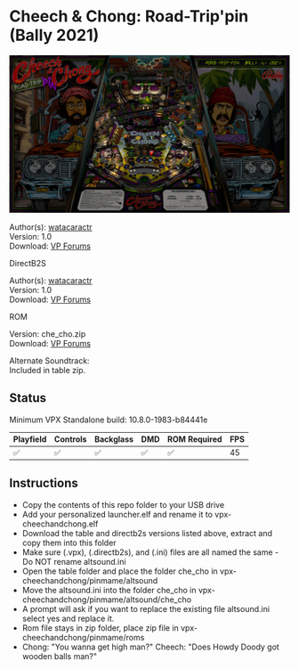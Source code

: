 # Cheech & Chong: Road-Trip'pin (Bally 2021)

![Table Preview](../../images/vpx-cheech-chong-preview.jpg)

Author(s): [watacaractr](https://www.vpforums.org/index.php?showuser=89014)  
Version: 1.0  
Download: [VP Forums](https://www.vpforums.org/index.php?app=downloads&showfile=15975)

DirectB2S

Author(s): [watacaractr](https://www.vpforums.org/index.php?showuser=89014)  
Version: 1.0  
Download: [VP Forums](https://www.vpforums.org/index.php?app=downloads&showfile=15973)

ROM

Version: che_cho.zip  
Download: [VP Forums](https://www.vpforums.org/index.php?app=downloads&showfile=15971)

Alternate Soundtrack:  
Included in table zip.

## Status 

Minimum VPX Standalone build: 10.8.0-1983-b84441e

| Playfield | Controls | Backglass | DMD | ROM Required | FPS | 
|-----------|----------|-----------|-----|--------------|-----|
| :white_check_mark: | :white_check_mark: | :white_check_mark: | :white_check_mark: | :white_check_mark: | 45 |

## Instructions

- Copy the contents of this repo folder to your USB drive
- Add your personalized launcher.elf and rename it to vpx-cheechandchong.elf
- Download the table and directb2s versions listed above, extract and copy them into this folder
- Make sure (.vpx), (.directb2s), and (.ini) files are all named the same - Do NOT rename altsound.ini
- Open the table folder and place the folder che_cho in vpx-cheechandchong/pinmame/altsound
- Move the altsound.ini into the folder che_cho in vpx-cheechandchong/pinmame/altsound/che_cho
- A prompt will ask if you want to replace the existing file altsound.ini select yes and replace it.
- Rom file stays in zip folder, place zip file in vpx-cheechandchong/pinmame/roms
- Chong: "You wanna get high man?"  Cheech: "Does Howdy Doody got wooden balls man?"
